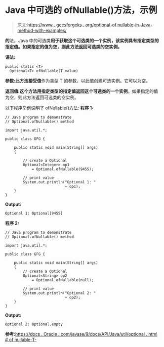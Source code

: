 # Java 中可选的 ofNullable()方法，示例

> 原文:[https://www . geesforgeks . org/optional-of nullable-in-Java-method-with-examples/](https://www.geeksforgeeks.org/optional-ofnullable-method-in-java-with-examples/)

**的**法。Java 中的可选类**用于获取这个可选类的一个实例，该实例具有指定类型的指定值。如果指定的值为空，则此方法返回可选类的空实例。**

**语法:**

```
public static <T>
  Optional<T> ofNullable(T value)

```

**参数:**此方法接受**值**作为类型 T 的参数，以此值创建可选实例。它可以为空。

**返回值:**这个方法用指定类型的指定值返回这个可选类的一个**实例**。如果指定的值为空，则此方法返回可选类的空实例。

以下程序举例说明了 ofNullable()方法:
**程序 1:**

```
// Java program to demonstrate
// Optional.ofNullable() method

import java.util.*;

public class GFG {

    public static void main(String[] args)
    {

        // create a Optional
        Optional<Integer> op1
            = Optional.ofNullable(9455);

        // print value
        System.out.println("Optional 1: "
                           + op1);
    }
}
```

**Output:**

```
Optional 1: Optional[9455]

```

**程序 2:**

```
// Java program to demonstrate
// Optional.ofNullable() method

import java.util.*;

public class GFG {

    public static void main(String[] args)
    {
        // create a Optional
        Optional<String> op2
            = Optional.ofNullable(null);

        // print value
        System.out.println("Optional 2: "
                           + op2);
    }
}
```

**Output:**

```
Optional 2: Optional.empty

```

**参考:**[https://docs . Oracle . com/javase/9/docs/API/Java/util/optional . html # of nullable-T-](https://docs.oracle.com/javase/9/docs/api/java/util/Optional.html#ofNullable-T-)